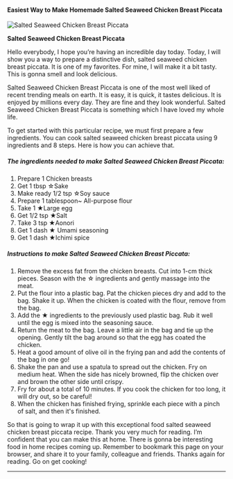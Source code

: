             

#### Easiest Way to Make Homemade Salted Seaweed Chicken Breast Piccata

![Salted Seaweed Chicken Breast Piccata](https://img-global.cpcdn.com/recipes/4888283197734912/751x532cq70/salted-seaweed-chicken-breast-piccata-recipe-main-photo.jpg)

**Salted Seaweed Chicken Breast Piccata**

Hello everybody, I hope you’re having an incredible day today. Today, I will show you a way to prepare a distinctive dish, salted seaweed chicken breast piccata. It is one of my favorites. For mine, I will make it a bit tasty. This is gonna smell and look delicious.

Salted Seaweed Chicken Breast Piccata is one of the most well liked of recent trending meals on earth. It is easy, it is quick, it tastes delicious. It is enjoyed by millions every day. They are fine and they look wonderful. Salted Seaweed Chicken Breast Piccata is something which I have loved my whole life.

To get started with this particular recipe, we must first prepare a few ingredients. You can cook salted seaweed chicken breast piccata using 9 ingredients and 8 steps. Here is how you can achieve that.

##### The ingredients needed to make Salted Seaweed Chicken Breast Piccata:

1.  Prepare 1 Chicken breasts
2.  Get 1 tbsp ☆Sake
3.  Make ready 1/2 tsp ☆Soy sauce
4.  Prepare 1 tablespoon~ All-purpose flour
5.  Take 1 ★Large egg
6.  Get 1/2 tsp ★Salt
7.  Take 3 tsp ★Aonori
8.  Get 1 dash ★ Umami seasoning
9.  Get 1 dash ★Ichimi spice

##### Instructions to make Salted Seaweed Chicken Breast Piccata:

1.  Remove the excess fat from the chicken breasts. Cut into 1-cm thick pieces. Season with the ☆ ingredients and gently massage into the meat.
2.  Put the flour into a plastic bag. Pat the chicken pieces dry and add to the bag. Shake it up. When the chicken is coated with the flour, remove from the bag.
3.  Add the ★ ingredients to the previously used plastic bag. Rub it well until the egg is mixed into the seasoning sauce.
4.  Return the meat to the bag. Leave a little air in the bag and tie up the opening. Gently tilt the bag around so that the egg has coated the chicken.
5.  Heat a good amount of olive oil in the frying pan and add the contents of the bag in one go!
6.  Shake the pan and use a spatula to spread out the chicken. Fry on medium heat. When the side has nicely browned, flip the chicken over and brown the other side until crispy.
7.  Fry for about a total of 10 minutes. If you cook the chicken for too long, it will dry out, so be careful!
8.  When the chicken has finished frying, sprinkle each piece with a pinch of salt, and then it's finished.

So that is going to wrap it up with this exceptional food salted seaweed chicken breast piccata recipe. Thank you very much for reading. I’m confident that you can make this at home. There is gonna be interesting food in home recipes coming up. Remember to bookmark this page on your browser, and share it to your family, colleague and friends. Thanks again for reading. Go on get cooking!

* * *